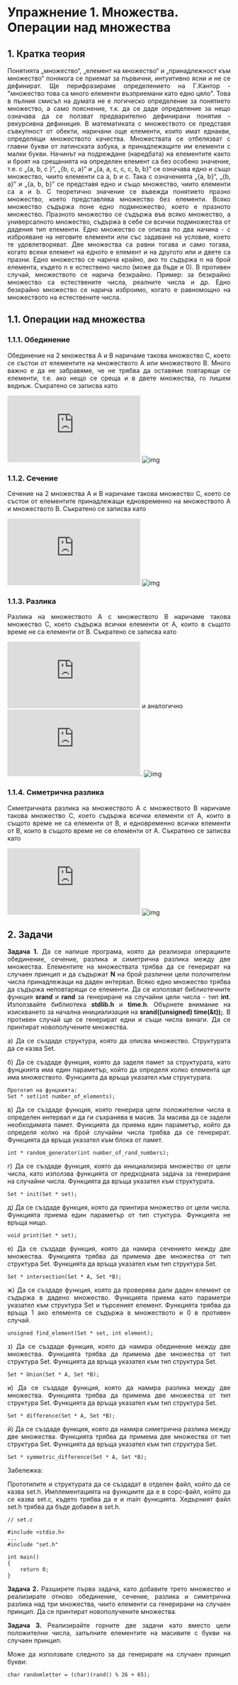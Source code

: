 # Упражнение 1. Множества. Операции над множества

## 1. Кратка теория
<p align="justify">
Понятията „множество“, „елемент на множество“ и „принадлежност към множество“ понякога се приемат за първични, интуитивно ясни и не се дефинират. Ще перифразираме определението на Г.Кантор - "множество това са много елементи възприемани като едно цяло". Това в пълния смисъл на думата не е логическо определение за понятието множество, а само пояснение, т.к. да се даде определение за нещо означава да се ползват предварително дефинирани понятия - рекурсивна дефиниция.
В математиката с множеството се представя съвкупност от обекти, наричани още елементи, които имат еднакви, определящи множеството качества. Множествата се отбелязват с главни букви от латинската азбука, а принадлежащите им елементи с малки букви. Начинът на подреждане (наредбата) на елементите както и броят на срещанията на определен елемент са без особено значение, т.е. с „{а, b, c }“, „{b, c, a}“ и „{a, a, c, c, c, b, b}“ се означава едно и също множество, чиито елементи са a, b и с. 
Така с означенията „{а, b}“, „{b, a}“ и „{a, b, b}“ се представя едно и също множество, чиито елементи са a и b. С теоретично значение се въвежда понятието празно множество, което представлява множество без елементи. Всяко множество съдържа поне едно подмножество, което е празното множество. Празното множество се съдържа във всяко множество, а универсалното множество, съдържа в себе си всички подмножества от дадения тип елементи.
Едно множество се описва по два начина - с изброяване на неговите елементи или със задаване на условие, което те удовлетворяват.
Две множества са равни тогава и само тогава, когато всеки елемент на едното е елемент и на другото или и двете са празни.
Едно множество се нарича крайно, ако то съдържа n на брой елемента, където n е естествено число (може да бъде и 0). В противен случай, множеството се нарича безкрайно. Пример: за безкрайно множество са естествените числа, реалните числа и др. Едно безкрайно множество се нарича изброимо, когато е равномощно на множеството на естествените числа.
</p>

## 1.1. Операции над множества

### 1.1.1. Обединение

<p align="justify">
Обединение на 2 множества A и B наричаме такова множество C, което се състои от елементите на множеството A или множеството B. Много важно е да не забравяме, че не трябва да оставяме повтарящи се елементи, т.е. ако нещо се среща и в двете множества, го пишем веднъж. Съкратено се записва като

![img](https://latex.codecogs.com/gif.latex?A%20%5Ccup%20B%20%3D%20%5Cleft%20%5C%7B%20x%5Cmid%20x%20%5Cin%20A%20%5Cvee%20x%20%5Cin%20B%20%5Cright%20%5C%7D)
![img](https://www.math10.com/en/university-math/sets/set-union.png)
### 1.1.2. Сечение

<p align="justify">
Сечение на 2 множества A и B наричаме такова множество C, което се състои от елементите принадлежащи едновременно на множеството А и множеството B. Съкратено се записва като</p> 

![img](https://latex.codecogs.com/gif.latex?A%20%5Ccap%20B%20%3D%20%5Cleft%20%5C%7B%20x%5Cmid%20x%20%5Cin%20A%20%5Cwedge%20x%20%5Cin%20B%20%5Cright%20%5C%7D)
![img](https://www.math10.com/en/university-math/sets/set-intersection.png)

### 1.1.3. Разлика

<p align="justify">
Разлика на множеството A с множеството B наричаме такова множество C, което съдържа всички елементи от A, които в същото време не са елементи от B. Съкратено се записва като</p> 

![img](https://latex.codecogs.com/gif.latex?A%20%5Cmid%20B%20%3D%20%5Cleft%20%5C%7B%20x%5Cmid%20x%20%5Cin%20A%20%5Cwedge%20x%20%5Cnotin%20B%20%5Cright%20%5C%7D) и аналогично ![img](https://latex.codecogs.com/gif.latex?B%20%5Cmid%20A%20%3D%20%5Cleft%20%5C%7B%20x%5Cmid%20x%20%5Cin%20B%20%5Cwedge%20x%20%5Cnotin%20A%20%5Cright%20%5C%7D).
![img](https://www.math10.com/en/university-math/sets/difference-of-two-sets.png)

### 1.1.4. Симетрична разлика

<p align="justify">
Симетричната разлика на множеството A с множеството B наричаме такова множество C, което съдържа всички елементи от A, които в същото време не са елементи от B, и едновременно всички елементи от B, които в същото време не се елементи от А. Съкратено се записва като</p> 

![img](https://latex.codecogs.com/gif.latex?A%20%5Cotimes%20B%20%3D%20%5Cleft%20%28%20A%20%5Csetminus%20B%20%5Cright%20%29%20%5Ccup%20%5Cleft%20%28%20B%20%5Csetminus%20A%20%5Cright%20%29)
![img](https://www.math10.com/en/university-math/sets/symmetric-difference.png)

## 2. Задачи

<p align="justify"><b>Задача 1.</b> Да се напише програма, която да реализира операциите обединение, сечение, разлика и симетрична разлика между две множества. Елементите на множествата трябва да се генерират на случаен принцип и да съдържат <b>N</b> на брой различни цели полочителни числа принадлежащи на даден интервал. Всяко едно множество трябва да съдържа неповтарящи се елементи. Да се използват библиотечните функция <b>srand</b> и <b>rand</b> за генериране на случайни цели числа - тип <b>int</b>. Използвайте библиотека <b>stdlib.h</b> и <b>time.h</b>. Обърнете внимание на изискването за начална инициализация на <b>srand((unsigned) time(&t));</b>. В противен случай ще се генерират едни и същи числа винаги. Да се принтират новополучените множества.</p>

<p align="justify">а) Да се създаде структура, която да описва множество. Структурата да се казва Set.</p>
<p align="justify">б) Да се създаде функция, която да заделя памет за структурата, като фунцкията има един параметър, който да определя колко елемента ще има множеството. Функцията да връща указател към структурата.</p>

```
Прототип на фунцкията:
Set * set(int number_of_elements);
```

<p align="justify">в) Да се създаде функция, която генерира цели положителни числа в определен интервал и да ги съхранява в масив. За масива да се задели необходимата памет. Функцията да приема един параметър, който да определя колко на брой случайни числа трябва да се генерират. Функцията да връща указател към блока от памет.</p>

```
int * random_generator(int number_of_rand_numbers);
```

<p align="justify">г) Да се създаде функция, която да инициализира множество от цели числа, като използва функцията от предходната задача за генериране на случайни числа. Функцията да връща указател към структурата.</p>

```
Set * init(Set * set);
```

<p align="justify">д) Да се създаде функция, която да принтира множество от цели числа. Функцията приема един параметър от тип стуктура. Функцията не връща нищо.</p>

```
void print(Set * set);
```

<p align="justify">е) Да се създаде функция, която да намира сечението между две множества. Функцията трябва да примема две множества от тип структура Set. Функцията да връща указател към тип структура Set.</p>

```
Set * intersection(Set * A, Set *B);
```

<p align="justify">ж) Да се създаде функция, която да проверява дали даден елемент се съдържа в дадено множество. Функцията приема като параметри указател към структура Set и търсеният елемент. Функцията трябва да връща 1 ако елемента се съдържа в множеството и 0 в противен случай.</p>

```
unsigned find_element(Set * set, int element);
```

<p align="justify">з) Да се създаде функция, която да намира обединение между две множества. Функцията трябва да примема две множества от тип структура Set. Функцията да връща указател към тип структура Set.</p>

```
Set * Union(Set * A, Set *B);
```

<p align="justify">и) Да се създаде функция, която да намира разлика между две множества. Функцията трябва да примема две множества от тип структура Set. Функцията да връща указател към тип структура Set.</p>

```
Set * difference(Set * A, Set *B);
```

<p align="justify">й) Да се създаде функция, която да намира симетрична разлика между две множества. Функцията трябва да примема две множества от тип структура Set. Функцията да връща указател към тип структура Set.</p>

```
Set * symmetric_difference(Set * A, Set *B);
```

<p align="justify">Забележка:</p>
<p align="justify">Прототипите и структурата да се създадат в отделен файл, който да се казва set.h. Имплементацията на функциите да е в сорс-файл, който да се казва set.c, където трябва да е и main функцията. Хедърният файл set.h трябва да бъде добавен в set.h.</p>

```
// set.c

#include <stdio.h>
...
#include "set.h"

int main() 
{
    return 0;
}
```


<p align="justify"><b>Задача 2.</b> Разширете първа задача, като добавите трето множество и реализирате отново обединение, сечение, разлика и симетрична разлика над три множества, чиито елементи са генерирани на случаен принцип. Да се принтират новополучените множества.</p>

<p align="justify"><b>Задача 3.</b> Реализирайте горните две задачи като вместо цели положителни числа, запълните елементите на масивите с букви на случаен принцип.</p> 

<p align="justify">Може да използвате следното за да генерирате на случаен принцип букви:</p>

```
char randomletter = (char)(rand() % 26 + 65); 
```
